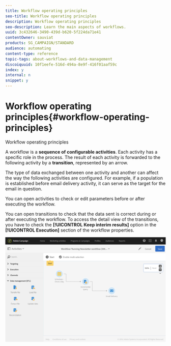 ```yaml
---
title: Workflow operating principles
seo-title: Workflow operating principles
description: Workflow operating principles
seo-description: Learn the main aspects of workflows.
uuid: 3c432646-3490-439d-b620-5f224da71e41
contentOwner: sauviat
products: SG_CAMPAIGN/STANDARD
audience: automating
content-type: reference
topic-tags: about-workflows-and-data-management
discoiquuid: 10f1eefe-516d-494a-8e9f-416f01aaf59c
index: y
internal: n
snippet: y
---
```


# Workflow operating principles{#workflow-operating-principles}

Workflow operating principles

A workflow is a **sequence of configurable activities**. Each activity has a specific role in the process. The result of each activity is forwarded to the following activity by a **transition**, represented by an arrow.

The type of data exchanged between one activity and another can affect the way the following activities are configured. For example, if a population is established before email delivery activity, it can serve as the target for the email in question.

You can open activities to check or edit parameters before or after executing the workflow.

You can open transitions to check that the data sent is correct during or after executing the workflow. To access the detail view of the transitions, you have to check the **[!UICONTROL Keep interim results]** option in the **[!UICONTROL Execution]** section of the workflow properties.

![](assets/workflow_overview.png)

